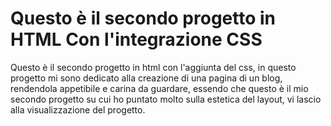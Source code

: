 
# Questo è il secondo  progetto in HTML Con l'integrazione CSS

Questo è il secondo progetto in html con l'aggiunta del css, in questo progetto mi sono dedicato alla creazione di una pagina di un blog, rendendola appetibile e carina da guardare, essendo che questo è il mio secondo progetto su cui ho puntato molto sulla estetica del layout, vi lascio alla visualizzazione del progetto.

